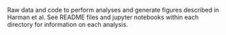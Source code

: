 Raw data and code to perform analyses and generate figures described in
Harman et al. See README files and jupyter notebooks within each directory for 
information on each analysis. 
